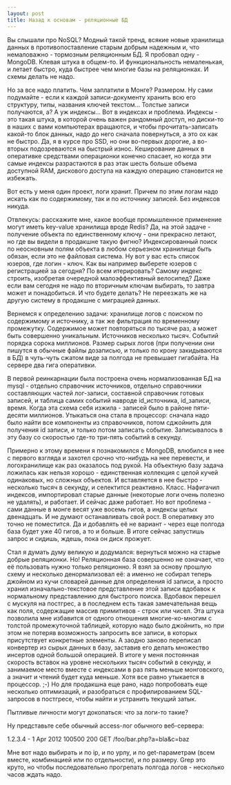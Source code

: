 ```yaml
---
layout: post
title: Назад к основам - реляционные БД
---
```


Вы слышали про NoSQL? Модный такой тренд, всякие новые хранилища данных в противопоставление старым добрым надежным и, что немаловажно - тормозным реляционным БД.
Я пробовал одну - MongoDB.
Клевая штука в общем-то.
И функциональность немаленькая, и летает быстро, куда быстрее чем многие базы на реляционках.
И схемы делать не надо.

Но за все надо платить.
Чем заплатили в Монге? Размером.
Ну сами подумайте - если к каждой записи-документу хранить всю его структуру, типы, названия ключей текстом...
Толстые записи получаются, а? А уж индексы...
Вот в индексах и проблема.
Индексы - это такая штука, в которой очень важен рандомный доступ, но диски-то в наших с вами компьютерах вращаются, и чтобы прочитать-записать какой-то блок данных, надо до него сначала повернуться, а это ох как не быстро.
Да, я в курсе про SSD, но они во-первых дорогие, а во-вторых подозреваются на быстрый износ.
Кеширование данных в оперативке средствами операционки конечно спасает, но когда эти самые индексы разрастаются в раз этак шесть больше объема доступной RAM, дискового доступа на каждую операцию становится не избежать.



Вот есть у меня один проект, логи хранит.
Причем по этим логам надо искать как по содержимому, так и по источнику записей.
Без индексов никуда.

Отвлекусь: расскажите мне, какое вообще промышленное применение могут иметь key-value хранилища вроде Redis? Да, на этой задаче - получение объекта по единственному ключу - они прекрасно летают, но где вы видели в продакшне такую фигню? Индексированный поиск по неосновным полям объекта в любом серьезном хранилище быть обязан, если это не файловая система.
Ну вот у вас есть список юзеров, где логин - ключ.
Как вы например выберете юзеров с регистрацией за сегодня? По всем итерировать? Самому индекс строить, изобретая очередной малоэффективный велосипед? Даже если вам сегодня не надо по вторичным ключам выбирать, то завтра может и понадобиться.
И что будете делать? Не переезжать же на другую систему в продакшне с миграцией данных.

Вернемся к определению задачи: хранилище логов с поиском по содержимому и источнику, а так же фильтрация по временному промежутку.
Содержимое может повторяться по тысяче раз, а может быть совершенно уникальным.
Источников несколько тысяч.
Событий порядка сорока миллионов.
Размер сырых логов (при получении они пишутся в обычные файлы дозаписью, и только по крону закидываются в БД) в чуть-чуть сжатом виде за полгода не превышает гигабайта.
На сервере два гига оперативки.



В первой реинкарнации была построена очень нормализованная БД на mysql - отдельно справочник источников, отдельно справочники составляющих частей лог-записи, составной справочник готовых записей, и таблица самих событий навроде id_источника, id_записи, время.
Когда эта схема себя изжила - записей было в районе пяти-десяти миллионов.
Утыкаться она стала в процессор: сначала надо было найти все компоненты из справочников, потом сджойнить для получения id записи, и только потом записать событие.
Записывалось в эту базу со скоростью где-то три-пять событий в секунду.

Примерно к этому времени я познакомился с MongoDB, влюбился в нее с первого взгляда и захотел срочно что-нибудь на нее перевести, и логохранилище как раз оказалось под рукой.
На объектную базу задача ложилась как нельзя хорошо - единственная коллекция с целой кучей одинаковых, но сложных объектов.
И вставляется в нее быстро - несколько тысяч в секунду, и селектится реактивно.
Класс.
Нафигачил индексов, импортировал старые данные (некоторые логи очень полезно не удалять), и работает.
И сейчас даже работает.
Но вот проблема - сами данные в монге весят уже восемь гигов, а индексы целых двенадцать.
И не думают останавливать свой рост.
В оперативку это точно не поместится.
Да и добавлять её не вариант - через еще полгода база будет уже 40 гигов, а то и больше.
В итоге сейчас запустишь запрос и сидишь, ждешь, пока он диск прожует.



Стал я думать думу великую и додумался: вернуться можно на старые добрые реляционки.
Но! Реляционная база совершенно не означает, что её пользовать нужно только реляционно.
Я взял за основу прошлую схему и несколько денормализовал её: а именно не собирал теперь джойном из кучи словарей данные для определения id записи, а просто хранил изначально-текстовое представление этой записи вдобавок к нормальному представлению для быстрого поиска.
Вдобавок перешел с мускуля на постгрес, а в последнем есть такая замечательная вещь как поля, содержащие массив примитивов - строк или чисел.
Эта штука позволила мне избавится от одного отношения многие-ко-многим с толстой промежуточной таблицей, которую надо было джойнить, но при этом не потеряв возможность запросить все записи, в которых присутствует конкретные элементы.
А заодно заново переписал конвертер из сырых данных в базу, заставив его делать множество инсертов одной большой операцией.
В итоге у меня постоянная скорость вставок на уровне нескольких тысяч событий в секунду, и занимаемое место вместе с индексами в раз пять меньше монговского, а значит и чтений будет куда меньше.
Хотя все равно утыкается в процессор.
;-) Но для продакшна еще рано, надо попробовать еще несколько оптимизаций, и разобраться с профилированием SQL-запросов в постгресе, чтобы найти и устранить текущий затык.



Пытливые личности могут докопаться: что за логи-то такие?

Ну представьте себе обычный access-лог обычного веб-сервера:

1.2.3.4 - 1 Apr 2012 100500 200 GET /foo/bar.php?a=bla&c=baz

Мне вот надо выбирать и по ip, и по урлу, и по get-параметрам (всем вместе, комбинацией или по отдельности), и по размеру.
Grep это круто, но чтобы последовательно прогрепать полгода логов - несколько часов ждать надо.


